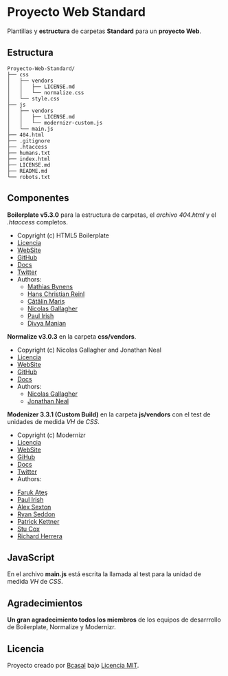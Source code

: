 # Proyecto Web Standard

Plantillas y **estructura** de carpetas **Standard** para un **proyecto Web**.

## Estructura

	Proyecto-Web-Standard/
	├── css
	│   ├── vendors
	│   │   ├── LICENSE.md
	│   │   └── normalize.css
	│   └── style.css
	├── js
	│   ├── vendors
	│   │   ├── LICENSE.md
	│   │   └── modernizr-custom.js
	│   └── main.js
	├── 404.html
	├── .gitignore
	├── .htaccess
	├── humans.txt
	├── index.html
	├── LICENSE.md
	├── README.md
	└── robots.txt

## Componentes

**Boilerplate v5.3.0** para la estructura de carpetas, el _archivo 404.html_
y el _.htaccess_ completos.

* Copyright (c) HTML5 Boilerplate
* [Licencia](https://github.com/h5bp/html5-boilerplate/blob/master/LICENSE.txt)
* [WebSite](https://html5boilerplate.com/)
* [GitHub](https://github.com/h5bp/html5-boilerplate)
* [Docs](https://github.com/h5bp/html5-boilerplate/blob/5.3.0/dist/doc/TOC.md)
* [Twitter](https://twitter.com/h5bp)
* Authors:
	- [Mathias Bynens](@mathias)
	- [Hans Christian Reinl](@drublic)
	- [Cătălin Mariș](@alrra)
	- [Nicolas Gallagher](@necolas)
	- [Paul Irish](@paul_irish)
	- [Divya Manian](@divya)

**Normalize v3.0.3** en la carpeta **css/vendors**.

* Copyright (c) Nicolas Gallagher and Jonathan Neal
* [Licencia](https://github.com/necolas/normalize.css/blob/master/LICENSE.md)
* [WebSite](http://necolas.github.io/normalize.css)
* [GitHub](https://github.com/necolas/normalize.css)
* [Docs](http://nicolasgallagher.com/about-normalize-css)
* Authors:
	- [Nicolas Gallagher](@necolas)
	- [Jonathan Neal](@jon_neal)

**Modenizer 3.3.1 (Custom Build)** en la carpeta **js/vendors** con el test de
unidades de medida _VH_ de _CSS_.

* Copyright (c) Modernizr
* [Licencia](https://opensource.org/licenses/MIT)
* [WebSite](https://modernizr.com/)
* [GiHub](https://github.com/Modernizr/Modernizr)
* [Docs](https://modernizr.com/docs)
* [Twitter](https://twitter.com/modernizr)
* Authors:
 - [Faruk Ateş](@KuraFire)
 - [Paul Irish](@paul_irish)
 - [Alex Sexton](@SlexAxton)
 - [Ryan Seddon](@ryanseddon)
 - [Patrick Kettner](@patrickkettner)
 - [Stu Cox](@StuCoxMedia)
 - [Richard Herrera](@doctyper)

## JavaScript

En el archivo **main.js** está escrita la llamada al test para la unidad de
medida _VH_ de _CSS_.

## Agradecimientos

**Un gran agradecimiento todos los miembros** de los equipos de desarrrollo de
Boilerplate, Normalize y Modernizr.

## Licencia

Proyecto creado por [Bcasal](http://bcasal.es)
bajo [Licencia MIT](https://github.com/BCasal/Proyecto-Web-Standard/blob/master/LICENSE.md).

